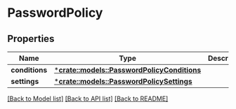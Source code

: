 # PasswordPolicy

## Properties
Name | Type | Description | Notes
------------ | ------------- | ------------- | -------------
**conditions** | [***crate::models::PasswordPolicyConditions**](PasswordPolicyConditions.md) |  | [optional] 
**settings** | [***crate::models::PasswordPolicySettings**](PasswordPolicySettings.md) |  | [optional] 

[[Back to Model list]](../README.md#documentation-for-models) [[Back to API list]](../README.md#documentation-for-api-endpoints) [[Back to README]](../README.md)


